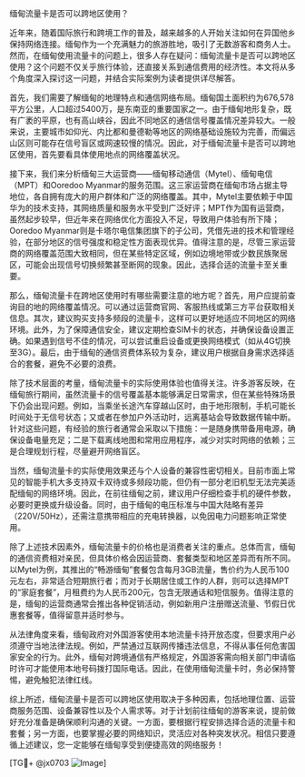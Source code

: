 缅甸流量卡是否可以跨地区使用？

近年来，随着国际旅行和跨境工作的普及，越来越多的人开始关注如何在异国他乡保持网络连接。缅甸作为一个充满魅力的旅游胜地，吸引了无数游客和商务人士。然而，在缅甸使用流量卡的问题上，很多人存在疑问：缅甸流量卡是否可以跨地区使用？这个问题不仅关乎旅行体验，还直接关系到通信费用的经济性。本文将从多个角度深入探讨这一问题，并结合实际案例为读者提供详尽解答。

首先，我们需要了解缅甸的地理特点和通信网络布局。缅甸国土面积约为676,578平方公里，人口超过5400万，是东南亚的重要国家之一。由于缅甸地形复杂，既有广袤的平原，也有高山峡谷，因此不同地区的通信信号覆盖情况差异较大。一般来说，主要城市如仰光、内比都和曼德勒等地区的网络基础设施较为完善，而偏远山区则可能存在信号盲区或网速较慢的情况。因此，对于缅甸流量卡是否可以跨地区使用，首先要看具体使用地点的网络覆盖状况。

接下来，我们来分析缅甸三大运营商——缅甸移动通信（Mytel）、缅甸电信（MPT）和Ooredoo Myanmar的服务范围。这三家运营商在缅甸市场占据主导地位，各自拥有庞大的用户群体和广泛的网络覆盖。其中，Mytel主要依赖于中国华为的技术支持，其网络质量和服务水平受到广泛好评；MPT作为国有运营商，虽然起步较早，但近年来在网络优化方面投入不足，导致用户体验有所下降；Ooredoo Myanmar则是卡塔尔电信集团旗下的子公司，凭借先进的技术和管理经验，在部分地区的信号强度和稳定性方面表现优异。值得注意的是，尽管三家运营商的网络覆盖范围大致相同，但在某些特定区域，例如边境地带或少数民族聚居区，可能会出现信号切换频繁甚至断网的现象。因此，选择合适的流量卡至关重要。

那么，缅甸流量卡在跨地区使用时有哪些需要注意的地方呢？首先，用户应提前查询目的地的网络覆盖情况。可以通过运营商官网、客服热线或第三方平台获取相关信息。其次，建议购买支持多频段的流量卡，这样可以更好地适应不同地区的网络环境。此外，为了保障通信安全，建议定期检查SIM卡的状态，并确保设备设置正确。如果遇到信号不佳的情况，可以尝试重启设备或更换网络模式（如从4G切换至3G）。最后，由于缅甸的通信资费体系较为复杂，建议用户根据自身需求选择适合的套餐，避免不必要的浪费。

除了技术层面的考量，缅甸流量卡的实际使用体验也值得关注。许多游客反映，在缅甸旅行期间，虽然流量卡的信号覆盖基本能够满足日常需求，但在某些特殊场景下仍会出现问题。例如，当乘坐长途汽车穿越山区时，由于地形限制，手机可能长时间处于无信号状态；又或者在参加户外活动时，远离基站会导致数据传输中断。针对这些问题，有经验的旅行者通常会采取以下措施：一是随身携带备用电源，确保设备电量充足；二是下载离线地图和常用应用程序，减少对实时网络的依赖；三是合理规划行程，尽量避开网络盲区。

当然，缅甸流量卡的实际使用效果还与个人设备的兼容性密切相关。目前市面上常见的智能手机大多支持双卡双待或多频段功能，但仍有一部分老旧机型无法完美适配缅甸的网络环境。因此，在前往缅甸之前，建议用户仔细检查手机的硬件参数，必要时更换或升级设备。同时，由于缅甸的电压标准与中国大陆略有差异（220V/50Hz），还需注意携带相应的充电转换器，以免因电力问题影响正常使用。

除了上述技术因素外，缅甸流量卡的价格也是消费者关注的重点。总体而言，缅甸的通信资费相对亲民，但具体价格会因运营商、套餐类型和地区差异而有所不同。以Mytel为例，其推出的“畅游缅甸”套餐包含每月3GB流量，售价约为人民币100元左右，非常适合短期旅行者；而对于长期居住或工作的人群，则可以选择MPT的“家庭套餐”，月租费约为人民币200元，包含无限通话和短信服务。值得注意的是，缅甸的运营商通常会推出各种促销活动，例如新用户注册赠送流量、节假日优惠套餐等，值得留意并适时参与。

从法律角度来看，缅甸政府对外国游客使用本地流量卡持开放态度，但要求用户必须遵守当地法律法规。例如，严禁通过互联网传播违法信息，不得从事任何危害国家安全的行为。此外，缅甸对跨境通信有严格规定，外国游客需向相关部门申请临时许可才能使用本地号码拨打国际电话。因此，在使用缅甸流量卡时，务必保持警惕，避免触犯法律红线。

综上所述，缅甸流量卡是否可以跨地区使用取决于多种因素，包括地理位置、运营商服务范围、设备兼容性以及个人需求等。对于计划前往缅甸的游客来说，提前做好充分准备是确保顺利沟通的关键。一方面，要根据行程安排选择合适的流量卡和套餐；另一方面，也要掌握必要的网络知识，灵活应对各种突发状况。相信只要遵循上述建议，您一定能够在缅甸享受到便捷高效的网络服务！

[TG💪+ @jx0703 ![Image](https://github.com/user-attachments/assets/dbca1d08-cadb-493c-b0ec-ad6f7a83f270)]